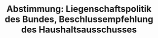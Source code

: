 ---
abstimmung:
  abstimmung: 7
  bundestagssitzung: 98
  legislaturperiode: 18
categories:
- Haushalt
data:
- title: Abstimmungsergebnis 20150327_7-data.pdf
  url: /res/abstimmungsliste/20150327_7-data.pdf
- title: Abstimmungsergebnis 20150327_7_xls-data.csv
  url: /res/abstimmungsliste/analyses/20150327_7_xls-data.csv
documents:
- local: /res/abstimmungsdaten/018-098-07/1803044.pdf
  title: Drucksache 18/03044.pdf
  url: http://dip21.bundestag.de/dip21/btd/18/030/1803044.pdf
- local: /res/abstimmungsdaten/018-098-07/1803873.pdf
  title: Drucksache 18/03873.pdf
  url: http://dip21.bundestag.de/dip21/btd/18/038/1803873.pdf
ergebnis:
  cdu/csu:
    enthaltung: 0
    gesamt: 311
    ja: 262
    nein: 0
    nichtabgegeben: 49
    ungueltig: 0
  die.linke:
    enthaltung: 54
    gesamt: 64
    ja: 0
    nein: 0
    nichtabgegeben: 10
    ungueltig: 0
  file: 20150327_7_xls-data.csv
  gruenen:
    enthaltung: 0
    gesamt: 63
    ja: 0
    nein: 56
    nichtabgegeben: 7
    ungueltig: 0
  spd:
    enthaltung: 0
    gesamt: 193
    ja: 148
    nein: 0
    nichtabgegeben: 45
    ungueltig: 0
layout: abstimmung
links:
- title: https://www.bundestag.de/parlament/plenum/abstimmung/abstimmung?id=338
  url: https://www.bundestag.de/parlament/plenum/abstimmung/abstimmung?id=338
- title: http://www.abgeordnetenwatch.de/nachhaltige_und_zukunftsweisende_liegenschaftspolitik-1105-724.html
  url: http://www.abgeordnetenwatch.de/nachhaltige_und_zukunftsweisende_liegenschaftspolitik-1105-724.html
preview: "Deutscher Bundestag\n\n98. Sitzung des Deutschen Bundestages\nam Freitag,\
  \ 27.M\xE4rz 2015\n\nEndg\xFCltiges Ergebnis der Namentlichen Abstimmung Nr. 7\n\
  \nBeschlussempfehlung des Haushaltsausschusses (8. Ausschuss) zu dem Antrag der\n\
  Abgeordneten Christian K\xFChn (T\xFCbingen), Dr. Tobias Lindner, Britta Ha\xDF\
  elmann, weiterer\nAbgeordneter und der Fraktion B\xDCNDNIS 90/DIE GR\xDCNEN\nF\xFC\
  r eine nachhaltige und zukunftsweisende Liegenschaftspolitik des Bundes\nDrucksachen\
  \ 18/3044 und 18/3873\n\nAbgegebene Stimmen insgesamt:\n\n520\n\nNicht abgegebene\
  \ Stimmen:\nJa-Stimmen:\n\n111\n410\n\nNein-Stimmen:\n\n56\n\nEnthaltungen:\n\n\
  54\n\nUng\xFCltige:\n\nBerlin, den 27.03.2015\n\n0\n\nBeginn: 14:03\nEnde: 14:05\n"
tags:
- Liegenschaften
- Wohnen
- Immobilien
title: 'Abstimmung: Liegenschaftspolitik des Bundes, Beschlussempfehlung des Haushaltsausschusses'
---